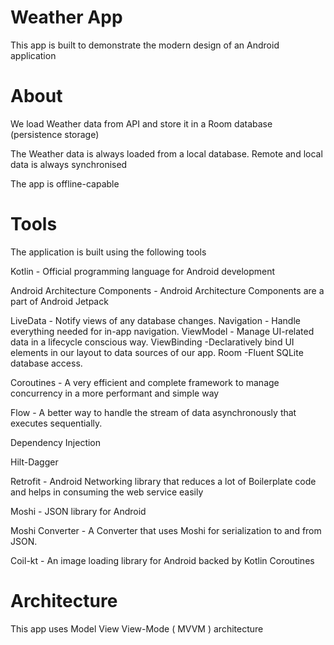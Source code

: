 # Weather App

This app is built to demonstrate the modern design of an Android application

# About 

We load Weather data from API and store it in a Room database (persistence storage)

The Weather data is always loaded from a local database. Remote and local data is always synchronised

The app is offline-capable

# Tools


The application is built using the following tools


Kotlin - Official programming language for Android development

Android Architecture Components - Android Architecture Components are a part of Android Jetpack


 LiveData - Notify views of any database changes.
 Navigation - Handle everything needed for in-app navigation.
 ViewModel - Manage UI-related data in a lifecycle conscious way.
 ViewBinding -Declaratively bind UI elements in our layout to data sources of our app.
 Room -Fluent SQLite database access.


Coroutines - A very efficient and complete framework to manage concurrency in a more performant and simple way

Flow - A better way to handle the stream of data asynchronously that executes sequentially.

Dependency Injection

Hilt-Dagger

Retrofit - Android Networking library that reduces a lot of Boilerplate code and helps in consuming the web service easily

Moshi - JSON library for Android

Moshi Converter - A Converter that uses Moshi for serialization to and from JSON.

Coil-kt - An image loading library for Android backed by Kotlin Coroutines


# Architecture

This app uses Model View View-Mode ( MVVM ) architecture
